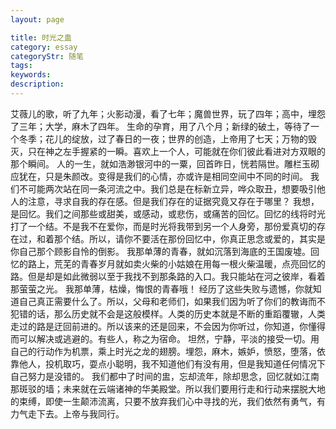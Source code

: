 ```yaml
---
layout: page

title: 时光之蛊
category: essay
categoryStr: 随笔
tags:
keywords:
description:
---
```


艾薇儿的歌，听了九年；火影动漫，看了七年；魔兽世界，玩了四年；高中，埋怨了三年；大学，麻木了四年。
        生命的孕育，用了八个月；新绿的破土，等待了一个冬季；花儿的绽放，过了春日的一夜；世界的创造，上帝用了七天；万物的毁灭，只在神之左手握紧的一瞬。喜欢上一个人，可能就在你们彼此看进对方双眼的那个瞬间。
        人的一生，就如浩渺银河中的一粟，回首昨日，恍若隔世。雕栏玉砌应犹在，只是朱颜改。变得是我们的心情，亦或许是相同空间中不同的时间。
        我们不可能两次站在同一条河流之中。我们总是在标新立异，哗众取丑，想要吸引他人的注意，寻求自我的存在感。但是我们存在的证据究竟又存在于哪里？
         我想，是回忆。我们之间那些或甜美，或感动，或悲伤，或痛苦的回忆。回忆的线将时光打了一个结。不是我不在爱你，而是时光将我带到另一个人身旁，那份爱真切的存在过，和着那个结。所以，请你不要活在那份回忆中，你真正思念或爱的，其实是你自己那个顾影自怜的倒影。
         我那单薄的青春，就如沉落到海底的王国废墟。回忆的路上，荒芜的青春岁月就如卖火柴的小姑娘在用每一根火柴温暖，点亮回忆的路。但是却是如此微弱以至于我找不到那条路的入口。我只能站在河之彼岸，看着那萤萤之光。
         我那单薄，枯燥，悔恨的青春哦！
         经历了这些失败与遗憾，你就知道自己真正需要什么了。所以，父母和老师们，如果我们因为听了你们的教诲而不犯错的话，那么历史就不会是这般模样。人类的历史本就是不断的重蹈覆辙，人类走过的路是迂回前进的。所以该来的还是回来，不会因为你听过，你知道，你懂得而可以解决或逃避的。有些人，称之为宿命。
         坦然，宁静，平淡的接受一切。用自己的行动作为机票，乘上时光之龙的翅膀。埋怨，麻木，嫉妒，愤怒，堕落，依靠他人，投机取巧，耍点小聪明，我不知道他们有没有用，但是我知道任何情况下自己努力是没错的。
         我们都中了时间的盅，忘却流年，除却思念，回忆就如江南那斑驳的墙；未来就在云端诸神的华美殿堂。所以我们要用行走和行动来摆脱大地的束缚，即使一生颠沛流离，只要不放弃我们心中寻找的光，我们依然有勇气，有力气走下去。上帝与我同行。